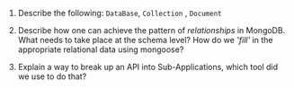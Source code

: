 1.  Describe the following: `DataBase`, `Collection` , `Document`



1.  Describe how one can achieve the pattern of _relationships_ in MongoDB. What
    needs to take place at the schema level? How do we _'fill'_ in the
    appropriate relational data using mongoose?


    
1.  Explain a way to break up an API into Sub-Applications, which tool did we use to do that?